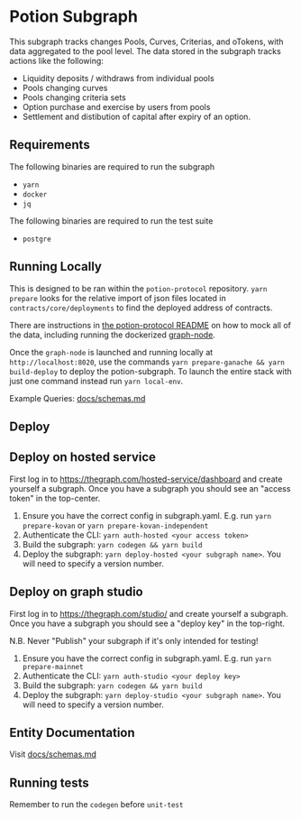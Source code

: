 # Potion Subgraph

This subgraph tracks changes Pools, Curves, Criterias, and oTokens, with data aggregated to the pool level. The data stored in the subgraph tracks actions like the following:

- Liquidity deposits / withdraws from individual pools
- Pools changing curves
- Pools changing criteria sets
- Option purchase and exercise by users from pools
- Settlement and distibution of capital after expiry of an option.


## Requirements

The following binaries are required to run the subgraph

- `yarn`
- `docker`
- `jq`

The following binaries are required to run the test suite

- `postgre`

## Running Locally

This is designed to be ran within the `potion-protocol` repository. `yarn prepare` looks for the relative import of json files located in `contracts/core/deployments` to find the deployed address of contracts.

There are instructions in [the potion-protocol README](../../README.md) on how to mock all of the data, including running the dockerized [graph-node](https://github.com/graphprotocol/graph-node).

Once the `graph-node` is launched and running locally at `http://localhost:8020`, use the commands `yarn prepare-ganache && yarn build-deploy` to deploy the potion-subgraph.
To launch the entire stack with just one command instead run `yarn local-env`.

Example Queries: [docs/schemas.md](docs/schemas.md)

## Deploy

## Deploy on hosted service

First log in to https://thegraph.com/hosted-service/dashboard and create yourself a subgraph. Once you have a subgraph you should see an "access token" in the top-center.

1. Ensure you have the correct config in subgraph.yaml. E.g. run `yarn prepare-kovan` or `yarn prepare-kovan-independent`
2. Authenticate the CLI: `yarn auth-hosted <your access token>`
3. Build the subgraph: `yarn codegen && yarn build`
4. Deploy the subgraph: `yarn deploy-hosted <your subgraph name>`. You will need to specify a version number.

## Deploy on graph studio

First log in to https://thegraph.com/studio/ and create yourself a subgraph. Once you have a subgraph you should see a "deploy key" in the top-right.

N.B. Never "Publish" your subgraph if it's only intended for testing!

1. Ensure you have the correct config in subgraph.yaml. E.g. run `yarn prepare-mainnet`
2. Authenticate the CLI: `yarn auth-studio <your deploy key>`
3. Build the subgraph: `yarn codegen && yarn build`
4. Deploy the subgraph: `yarn deploy-studio <your subgraph name>`. You will need to specify a version number.

## Entity Documentation

Visit [docs/schemas.md](docs/schemas.md)

## Running tests

Remember to run the `codegen` before `unit-test`

